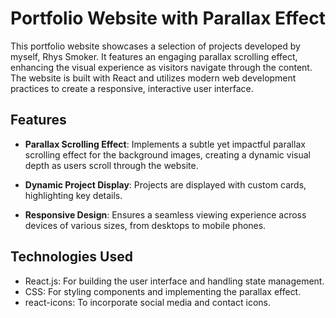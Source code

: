 # Portfolio Website with Parallax Effect

This portfolio website showcases a selection of projects developed by myself, Rhys Smoker. It features an engaging parallax scrolling effect, enhancing the visual experience as visitors navigate through the content. The website is built with React and utilizes modern web development practices to create a responsive, interactive user interface.

## Features

- **Parallax Scrolling Effect**: Implements a subtle yet impactful parallax scrolling effect for the background images, creating a dynamic visual depth as users scroll through the website.

- **Dynamic Project Display**: Projects are displayed with custom cards, highlighting key details.

- **Responsive Design**: Ensures a seamless viewing experience across devices of various sizes, from desktops to mobile phones.

## Technologies Used

- React.js: For building the user interface and handling state management.
- CSS: For styling components and implementing the parallax effect.
- react-icons: To incorporate social media and contact icons.
